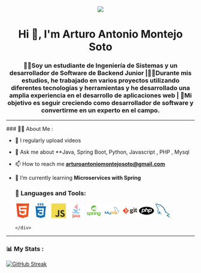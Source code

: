 <div id="header" align="center">
    <img src="https://media.giphy.com/media/qgQUggAC3Pfv687qPC/giphy.gif" width="400" />
   <h1 align="center">Hi 👋, I'm Arturo Antonio Montejo Soto</h1>
    <h3 align="center">👨‍🎓Soy un estudiante de Ingeniería de Sistemas y un desarrollador de Software de Backend Junior
        |👨‍💻Durante mis estudios, he trabajado en varios proyectos utilizando
        diferentes tecnologías y herramientas y he desarrollado una amplia experiencia en el desarrollo de aplicaciones
        web |
        🎯Mi objetivo es seguir creciendo como desarrollador de software y convertirme en un experto en el campo.</h3>

</div>


<div id="badges" align="center">
    
</div>

---
<div align="left"></div>
### 👨‍💻 About Me :

- 📝 I regularly upload videos 

- 💬 Ask me about **Java, Spring Boot, Python, Javascript , PHP , Mysql

- 📫 How to reach me **arturoantoniomontejosoto@gmail.com**

- 🌱 I’m currently learning **Microservices with Spring**




    <h3>🔨 Languages and Tools:</h3>
    <div>
        <img src="https://github.com/devicons/devicon/blob/master/icons/html5/html5-original.svg" title="HTML5" alt="HTML" width="40" height="40"/>&nbsp;
        <img src="https://github.com/devicons/devicon/blob/master/icons/css3/css3-plain-wordmark.svg"  title="CSS3" alt="CSS" width="40" height="40"/>&nbsp;
        <img src="https://github.com/devicons/devicon/blob/master/icons/javascript/javascript-original.svg" title="JavaScript" alt="JavaScript" width="40"                         height="40"/>&nbsp;
        <img src="https://github.com/devicons/devicon/blob/master/icons/java/java-original-wordmark.svg" title="Java"
            width="40" height="40" />&nbsp;
       <img src="https://github.com/devicons/devicon/blob/master/icons/spring/spring-original-wordmark.svg"
            title="Spring" width="40" height="40" />&nbsp;
        <img src="https://github.com/devicons/devicon/blob/master/icons/mysql/mysql-original-wordmark.svg" title="MySQL"  alt="MySQL" width="40" height="40"/>&nbsp;
        <img src="https://github.com/devicons/devicon/blob/master/icons/git/git-original-wordmark.svg" title="Git" **alt="Git" width="40" height="40"/>
        <img src="https://github.com/devicons/devicon/blob/master/icons/php/php-plain.svg" title="Git" **alt="Git" width="40" height="40"/> 
        <img src="https://github.com/devicons/devicon/blob/master/icons/mysql/mysql-plain.svg" title="Git" **alt="Git" width="40" height="40"/>
       
      </div>
</div>

---

### 📊 My Stats :

[![GitHub Streak](https://streak-stats.demolab.com?user=AntonioSotoAS&theme=black-ice&hide_border=true)](https://git.io/streak-stats)





